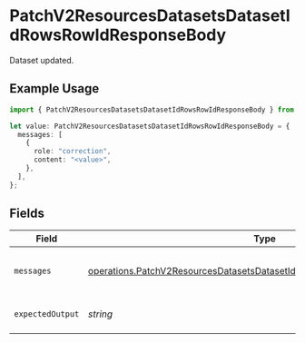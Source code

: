 # PatchV2ResourcesDatasetsDatasetIdRowsRowIdResponseBody

Dataset updated.

## Example Usage

```typescript
import { PatchV2ResourcesDatasetsDatasetIdRowsRowIdResponseBody } from "orq-node-client/models/operations";

let value: PatchV2ResourcesDatasetsDatasetIdRowsRowIdResponseBody = {
  messages: [
    {
      role: "correction",
      content: "<value>",
    },
  ],
};
```

## Fields

| Field                                                                                                                                                              | Type                                                                                                                                                               | Required                                                                                                                                                           | Description                                                                                                                                                        |
| ------------------------------------------------------------------------------------------------------------------------------------------------------------------ | ------------------------------------------------------------------------------------------------------------------------------------------------------------------ | ------------------------------------------------------------------------------------------------------------------------------------------------------------------ | ------------------------------------------------------------------------------------------------------------------------------------------------------------------ |
| `messages`                                                                                                                                                         | [operations.PatchV2ResourcesDatasetsDatasetIdRowsRowIdResourcesMessages](../../models/operations/patchv2resourcesdatasetsdatasetidrowsrowidresourcesmessages.md)[] | :heavy_check_mark:                                                                                                                                                 | Input message(s) of the dataset row                                                                                                                                |
| `expectedOutput`                                                                                                                                                   | *string*                                                                                                                                                           | :heavy_minus_sign:                                                                                                                                                 | Reference of the dataset row                                                                                                                                       |
